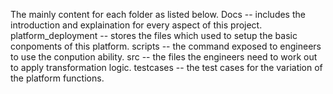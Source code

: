 The mainly content for each folder as listed below.
Docs -- includes the introduction and explaination for every aspect of this project.
platform_deployment -- stores the files which used to setup the basic conpoments of this platform.
scripts -- the command exposed to engineers to use the conpution ability.
src -- the files the engineers need to work out to apply transformation logic.
testcases -- the test cases for the variation of the platform functions.

